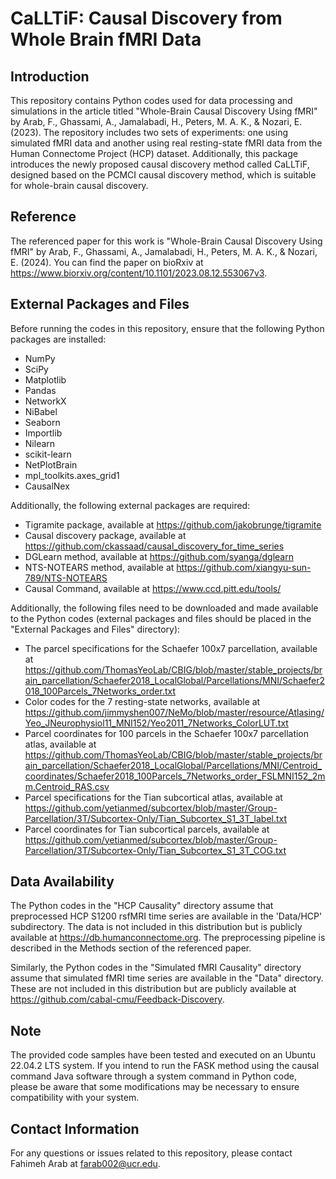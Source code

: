 # CaLLTiF: Causal Discovery from Whole Brain fMRI Data

## Introduction

This repository contains Python codes used for data processing and simulations in the article titled "Whole-Brain Causal Discovery Using fMRI" by Arab, F., Ghassami, A., Jamalabadi, H., Peters, M. A. K., & Nozari, E. (2023). The repository includes two sets of experiments: one using simulated fMRI data and another using real resting-state fMRI data from the Human Connectome Project (HCP) dataset. Additionally, this package introduces the newly proposed causal discovery method called CaLLTiF, designed based on the PCMCI causal discovery method, which is suitable for whole-brain causal discovery.

## Reference

The referenced paper for this work is "Whole-Brain Causal Discovery Using fMRI" by Arab, F., Ghassami, A., Jamalabadi, H., Peters, M. A. K., & Nozari, E. (2024). You can find the paper on bioRxiv at https://www.biorxiv.org/content/10.1101/2023.08.12.553067v3.

## External Packages and Files

Before running the codes in this repository, ensure that the following Python packages are installed:

- NumPy
- SciPy
- Matplotlib
- Pandas
- NetworkX
- NiBabel
- Seaborn
- Importlib
- Nilearn
- scikit-learn
- NetPlotBrain
- mpl_toolkits.axes_grid1
- CausalNex

Additionally, the following external packages are required:

- Tigramite package, available at https://github.com/jakobrunge/tigramite
- Causal discovery package, available at https://github.com/ckassaad/causal_discovery_for_time_series
- DGLearn method, available at https://github.com/syanga/dglearn
- NTS-NOTEARS method, available at https://github.com/xiangyu-sun-789/NTS-NOTEARS
- Causal Command, available at https://www.ccd.pitt.edu/tools/

Additionally, the following files need to be downloaded and made available to the Python codes (external packages and files should be placed in the "External Packages and Files" directory):

- The parcel specifications for the Schaefer 100x7 parcellation, available at https://github.com/ThomasYeoLab/CBIG/blob/master/stable_projects/brain_parcellation/Schaefer2018_LocalGlobal/Parcellations/MNI/Schaefer2018_100Parcels_7Networks_order.txt
- Color codes for the 7 resting-state networks, available at https://github.com/jimmyshen007/NeMo/blob/master/resource/Atlasing/Yeo_JNeurophysiol11_MNI152/Yeo2011_7Networks_ColorLUT.txt
- Parcel coordinates for 100 parcels in the Schaefer 100x7 parcellation atlas, available at https://github.com/ThomasYeoLab/CBIG/blob/master/stable_projects/brain_parcellation/Schaefer2018_LocalGlobal/Parcellations/MNI/Centroid_coordinates/Schaefer2018_100Parcels_7Networks_order_FSLMNI152_2mm.Centroid_RAS.csv
- Parcel specifications for the Tian subcortical atlas, available at https://github.com/yetianmed/subcortex/blob/master/Group-Parcellation/3T/Subcortex-Only/Tian_Subcortex_S1_3T_label.txt
- Parcel coordinates for Tian subcortical parcels, available at https://github.com/yetianmed/subcortex/blob/master/Group-Parcellation/3T/Subcortex-Only/Tian_Subcortex_S1_3T_COG.txt

## Data Availability

The Python codes in the "HCP Causality" directory assume that preprocessed HCP S1200 rsfMRI time series are available in the 'Data/HCP' subdirectory. The data is not included in this distribution but is publicly available at https://db.humanconnectome.org. The preprocessing pipeline is described in the Methods section of the referenced paper.

Similarly, the Python codes in the "Simulated fMRI Causality" directory assume that simulated fMRI time series are available in the "Data" directory. These are not included in this distribution but are publicly available at https://github.com/cabal-cmu/Feedback-Discovery.

## Note

The provided code samples have been tested and executed on an Ubuntu 22.04.2 LTS system. If you intend to run the FASK method using the causal command Java software through a system command in Python code, please be aware that some modifications may be necessary to ensure compatibility with your system.

## Contact Information

For any questions or issues related to this repository, please contact Fahimeh Arab at farab002@ucr.edu.

